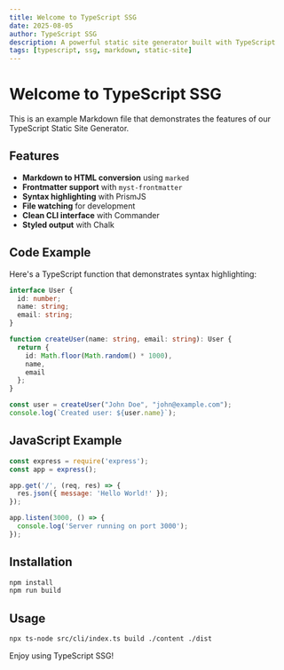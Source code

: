 ```yaml
---
title: Welcome to TypeScript SSG
date: 2025-08-05
author: TypeScript SSG
description: A powerful static site generator built with TypeScript
tags: [typescript, ssg, markdown, static-site]
---
```


# Welcome to TypeScript SSG

This is an example Markdown file that demonstrates the features of our TypeScript Static Site Generator.

## Features

- **Markdown to HTML conversion** using `marked`
- **Frontmatter support** with `myst-frontmatter`
- **Syntax highlighting** with PrismJS
- **File watching** for development
- **Clean CLI interface** with Commander
- **Styled output** with Chalk

## Code Example

Here's a TypeScript function that demonstrates syntax highlighting:

```typescript
interface User {
  id: number;
  name: string;
  email: string;
}

function createUser(name: string, email: string): User {
  return {
    id: Math.floor(Math.random() * 1000),
    name,
    email
  };
}

const user = createUser("John Doe", "john@example.com");
console.log(`Created user: ${user.name}`);
```

## JavaScript Example

```javascript
const express = require('express');
const app = express();

app.get('/', (req, res) => {
  res.json({ message: 'Hello World!' });
});

app.listen(3000, () => {
  console.log('Server running on port 3000');
});
```

## Installation

```bash
npm install
npm run build
```

## Usage

```bash
npx ts-node src/cli/index.ts build ./content ./dist
```

Enjoy using TypeScript SSG!